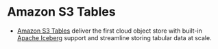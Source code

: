 # Amazon S3 Tables
- [Amazon S3 Tables](https://aws.amazon.com/s3/features/tables/) deliver the first cloud object store with built-in [Apache Iceberg](https://github.com/Anshul619/HLD-System-Designs/blob/main/6_BigData/DataFormats/ApacheIceberg.md) support and streamline storing tabular data at scale.